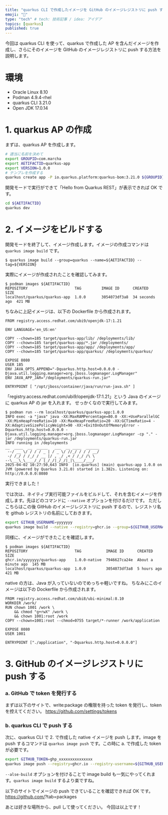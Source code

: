 ```yaml
---
title: "quarkus CLI で作成したイメージを GitHub のイメージレジストリに push する"
emoji: "🎃"
type: "tech" # tech: 技術記事 / idea: アイデア
topics: [quarkus]
published: true
---
```

今回は quarkus CLI を使って、quarkus で作成した AP を含んだイメージを作成し、さらにそのイメージを GitHub のイメージレジストリに push する方法を説明します。

# 環境
- Oracle Linux 8.10
- Podman 4.9.4-rhel
- quarkus CLI 3.21.0
- Open JDK 17.0.14 

# 1. quarkus AP の作成
まずは、quarkus AP を作成します。
```sh
# 適当に名前を決めて
export GROUPID=com.marcha
export AETIFACTID=quarkus-app
export VERSION=1.0.0
# テンプレを作成する
quarkus create app -P io.quarkus.platform:quarkus-bom:3.21.0 ${GROUPID}:${AETIFACTID}:${VERSION}
```
開発モードで実行ができて「Hello from Quarkus REST」が表示できれば OK です。
```sh
cd ${AETIFACTID}
quarkus dev
```

# 2. イメージをビルドする
開発モードを終了して、イメージ作成します。イメージの作成コマンドは `quarkus image build` です。
```shell-session
$ quarkus image build --group=quarkus --name=${AETIFACTID} --tag=${VERSION}
```
実際にイメージが作成されたことを確認してみます。
```shell-session
$ podman images ${AETIFACTID}
REPOSITORY                     TAG         IMAGE ID      CREATED         SIZE
localhost/quarkus/quarkus-app  1.0.0       3054073df3a8  34 seconds ago  421 MB 
```

ちなみに上記イメージは、以下の Dockerfile から作成されます。
```Dockerfile:src/main/docker/Dockerfile.jvm
FROM registry.access.redhat.com/ubi9/openjdk-17:1.21

ENV LANGUAGE='en_US:en'

COPY --chown=185 target/quarkus-app/lib/ /deployments/lib/
COPY --chown=185 target/quarkus-app/*.jar /deployments/
COPY --chown=185 target/quarkus-app/app/ /deployments/app/
COPY --chown=185 target/quarkus-app/quarkus/ /deployments/quarkus/

EXPOSE 8080
USER 185
ENV JAVA_OPTS_APPEND="-Dquarkus.http.host=0.0.0.0 -Djava.util.logging.manager=org.jboss.logmanager.LogManager"
ENV JAVA_APP_JAR="/deployments/quarkus-run.jar"

ENTRYPOINT [ "/opt/jboss/container/java/run/run-java.sh" ]
```
「registry.access.redhat.com/ubi9/openjdk-17:1.21」という Java のイメージに quarkus AP の jar を入れます。
せっかくなので実行してみます。
```shell-session
$ podman run --rm localhost/quarkus/quarkus-app:1.0.0
INFO exec -a "java" java -XX:MaxRAMPercentage=80.0 -XX:+UseParallelGC -XX:MinHeapFreeRatio=10 -XX:MaxHeapFreeRatio=20 -XX:GCTimeRatio=4 -XX:AdaptiveSizePolicyWeight=90 -XX:+ExitOnOutOfMemoryError -Dquarkus.http.host=0.0.0.0 -Djava.util.logging.manager=org.jboss.logmanager.LogManager -cp "." -jar /deployments/quarkus-run.jar 
INFO running in /deployments
__  ____  __  _____   ___  __ ____  ______ 
 --/ __ \/ / / / _ | / _ \/ //_/ / / / __/ 
 -/ /_/ / /_/ / __ |/ , _/ ,< / /_/ /\ \   
--\___\_\____/_/ |_/_/|_/_/|_|\____/___/   
2025-04-02 10:27:50,643 INFO  [io.quarkus] (main) quarkus-app 1.0.0 on JVM (powered by Quarkus 3.21.0) started in 1.382s. Listening on: http://0.0.0.0:8080
```
実行できました！

では次は、ネイティブ実行可能ファイルをビルドして、それを含むイメージを作成します。先ほどのコマンドに `--native` オプションを付けるだけです。
ただしこちらはこの後 GitHub のイメージレジストリに push するので、レジストリ名を github レジストリの名前にしておきます。
```sh
export GITHUB_USERNAME=yyyyyyy
quarkus image build --native --registry=ghcr.io --group=${GITHUB_USERNAME} --name=${AETIFACTID} --tag=${VERSION}-native
```
同様に、イメージができたことを確認します。
```shell-session
$ podman images ${AETIFACTID}
REPOSITORY                     TAG           IMAGE ID      CREATED             SIZE
ghcr.io/yyyyyyy/quarkus-app    1.0.0-native  7946627ca24e  About a minute ago  145 MB
localhost/quarkus/quarkus-app  1.0.0         3054073df3a8  5 hours ago         421 MB
```
native の方は、Java が入っていないのでめっちゃ軽いですね。
ちなみにこのイメージは以下の Dockerfile から作成されます。
```Dockerfile:src/main/docker/Dockerfile.native
FROM registry.access.redhat.com/ubi8/ubi-minimal:8.10
WORKDIR /work/
RUN chown 1001 /work \
    && chmod "g+rwX" /work \
    && chown 1001:root /work
COPY --chown=1001:root --chmod=0755 target/*-runner /work/application

EXPOSE 8080
USER 1001

ENTRYPOINT ["./application", "-Dquarkus.http.host=0.0.0.0"]
```

# 3. GitHub のイメージレジストリに push する
### a. GitHub で token を発行する
まずは以下のサイトで、write:package の権限を持った token を発行し、token を控えてください。
https://github.com/settings/tokens

### b. quarkus CLI で push する
次に、quarkus CLI で 2. で作成した native イメージを push します。image を push するコマンドは `quarkus image push` です。この時に a. で作成した token が必要です。
```sh
export GITHUB_TOKEN=ghp_xxxxxxxxxxxxxxx
quarkus image push --registry=ghcr.io --registry-username=${GITHUB_USERNAME} --registry-password=${GITHUB_TOKEN} --group=${GITHUB_USERNAME} --name=${AETIFACTID} --tag=${VERSION}-native
```
`--alse-build` オプションを付けることで image build も一気にやってくれます。`quarkus image build` するより楽ですね。

以下のサイトでイメージの push できていることを確認できれば OK です。
https://github.com/<username>?tab=packages

あとは好きな場所から、pull して使ってください。
今回は以上です！
